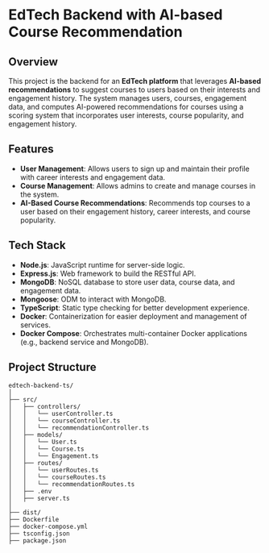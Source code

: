# EdTech Backend with AI-based Course Recommendation

## Overview

This project is the backend for an **EdTech platform** that leverages **AI-based recommendations** to suggest courses to users based on their interests and engagement history. The system manages users, courses, engagement data, and computes AI-powered recommendations for courses using a scoring system that incorporates user interests, course popularity, and engagement history.

## Features

- **User Management**: Allows users to sign up and maintain their profile with career interests and engagement data.
- **Course Management**: Allows admins to create and manage courses in the system.
- **AI-Based Course Recommendations**: Recommends top courses to a user based on their engagement history, career interests, and course popularity.

## Tech Stack

- **Node.js**: JavaScript runtime for server-side logic.
- **Express.js**: Web framework to build the RESTful API.
- **MongoDB**: NoSQL database to store user data, course data, and engagement data.
- **Mongoose**: ODM to interact with MongoDB.
- **TypeScript**: Static type checking for better development experience.
- **Docker**: Containerization for easier deployment and management of services.
- **Docker Compose**: Orchestrates multi-container Docker applications (e.g., backend service and MongoDB).

## Project Structure

```plaintext
edtech-backend-ts/
│
├── src/
│   ├── controllers/
│   │   └── userController.ts
│   │   └── courseController.ts
│   │   └── recommendationController.ts
│   ├── models/
│   │   └── User.ts
│   │   └── Course.ts
│   │   └── Engagement.ts
│   ├── routes/
│   │   └── userRoutes.ts
│   │   └── courseRoutes.ts
│   │   └── recommendationRoutes.ts
│   ├── .env
│   ├── server.ts
│
├── dist/
├── Dockerfile
├── docker-compose.yml
├── tsconfig.json
├── package.json
